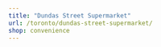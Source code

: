 ```yaml
---
title: "Dundas Street Supermarket"
url: /toronto/dundas-street-supermarket/
shop: convenience
---
```

